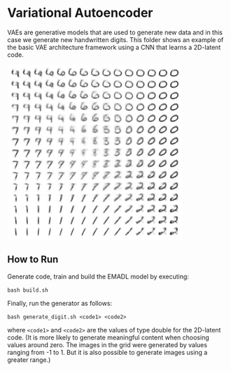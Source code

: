 # Variational Autoencoder
VAEs are generative models that are used to generate new data and in this case we generate new handwritten digits. This folder shows an example of the basic VAE architecture framework using a CNN that learns a 2D-latent code.

<img src="pre-trained/generated_digits.png" alt="Epoch 78" width="400">

## How to Run
Generate code, train and build the EMADL model by executing:

```
bash build.sh
```

Finally, run the generator as follows:
```
bash generate_digit.sh <code1> <code2>
```
where `<code1>` and `<code2>` are the values of type double for the 2D-latent code.
(It is more likely to generate meaningful content when choosing values around zero.
The images in the grid were generated by values ranging from -1 to 1. But it is also possible to generate images using a greater range.)
